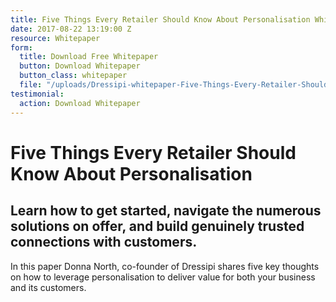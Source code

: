 ```yaml
---
title: Five Things Every Retailer Should Know About Personalisation Whitepaper
date: 2017-08-22 13:19:00 Z
resource: Whitepaper
form:
  title: Download Free Whitepaper
  button: Download Whitepaper
  button_class: whitepaper
  file: "/uploads/Dressipi-whitepaper-Five-Things-Every-Retailer-Should-Know-About-Personalisation.pdf"
testimonial:
  action: Download Whitepaper
---
```


# Five Things Every Retailer Should Know About Personalisation

## Learn how to get started, navigate the numerous solutions on offer, and build genuinely trusted connections with customers.

In this paper Donna North, co-founder of Dressipi shares five key thoughts on how to leverage personalisation to deliver value for both your business and its customers.
